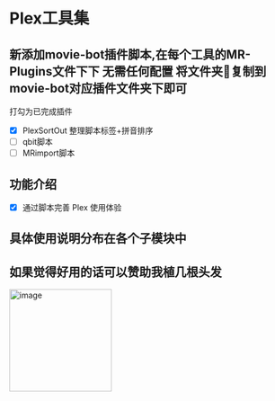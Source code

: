 # Plex工具集
## 新添加movie-bot插件脚本,在每个工具的MR-Plugins文件下下 无需任何配置 将文件夹📁复制到movie-bot对应插件文件夹下即可
打勾为已完成插件
- [x] PlexSortOut 整理脚本标签+拼音排序
- [ ] qbit脚本
- [ ] MRimport脚本

## 功能介绍
- [x] 通过脚本完善 Plex 使用体验 

## 具体使用说明分布在各个子模块中

## 如果觉得好用的话可以赞助我植几根头发
<img width="182" alt="image" src="https://user-images.githubusercontent.com/18086565/198939511-19d1be54-6e83-4067-bd67-d349d2420a57.png">

